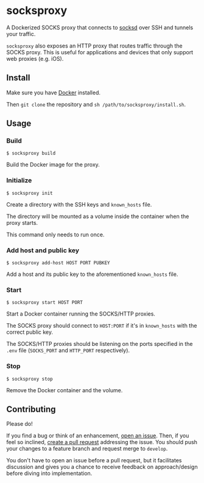 # socksproxy

A Dockerized SOCKS proxy that connects to [socksd](https://github.com/zbo14/socksd) over SSH and tunnels your traffic.

`socksproxy` also exposes an HTTP proxy that routes traffic through the SOCKS proxy. This is useful for applications and devices that only support web proxies (e.g. iOS).

## Install

Make sure you have [Docker](https://docs.docker.com/install/) installed.

Then `git clone` the repository and `sh /path/to/socksproxy/install.sh`.

## Usage

### Build

`$ socksproxy build`

Build the Docker image for the proxy.

### Initialize

`$ socksproxy init`

Create a directory with the SSH keys and `known_hosts` file.

The directory will be mounted as a volume inside the container when the proxy starts.

This command only needs to run once.

### Add host and public key

`$ socksproxy add-host HOST PORT PUBKEY`

Add a host and its public key to the aforementioned `known_hosts` file.

### Start

`$ socksproxy start HOST PORT`

Start a Docker container running the SOCKS/HTTP proxies.

The SOCKS proxy should connect to `HOST:PORT` if it's in `known_hosts` with the correct public key.

The SOCKS/HTTP proxies should be listening on the ports specified in the `.env` file (`SOCKS_PORT` and `HTTP_PORT` respectively).

### Stop

`$ socksproxy stop`

Remove the Docker container and the volume.

## Contributing

Please do!

If you find a bug or think of an enhancement, [open an issue](https://github.com/zbo14/socksproxy/issues/new). Then, if you feel so inclined, [create a pull request](https://github.com/zbo14/socksproxy/compare/develop...) addressing the issue. You should push your changes to a feature branch and request merge to `develop`.

You don't have to open an issue before a pull request, but it facilitates discussion and gives you a chance to receive feedback on approach/design before diving into implementation.
